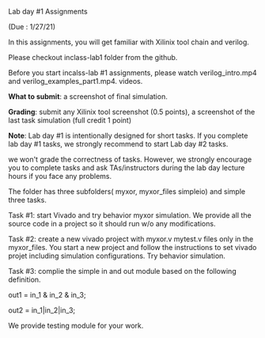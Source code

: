 Lab day #1 Assignments 

(Due : 1/27/21)



In this assignments, you will get familiar with Xilinix tool chain and verilog. 

Please checkout inclass-lab1 folder from the github. 

Before you start incalss-lab #1 assignments, please watch verilog_intro.mp4 and verilog_examples_part1.mp4. videos. 

**What to submit**: a screenshot of final simulation. 

**Grading**: submit any Xilinix tool screenshot (0.5 points), a screenshot of the last task simulation (full credit 1 point)

**Note**: Lab day #1 is intentionally designed for short tasks. If you complete lab day #1 tasks, we strongly recommend to start Lab day #2 tasks. 

we won't grade the correctness of tasks. However, we strongly encourage you to complete tasks and ask TAs/instructors during the lab day lecture hours if you face any problems. 

 

The folder has three subfolders( myxor, myxor_files simpleio) and simple three tasks. 

Task #1: start Vivado and try behavior myxor simulation. We provide all the source code in a project so it should run w/o any modifications. 



Task #2: create a new vivado project with myxor.v mytest.v files only in the myxor_files. You start a new project and follow the instructions to set vivado projet including simulation configurations.  Try behavior simulation. 



Task #3: complie the simple in and out module based on the following definition. 

out1 =  in_1 & in_2 & in_3; 

out2 = in_1|in_2|in_3; 

We provide testing module for your work. 

